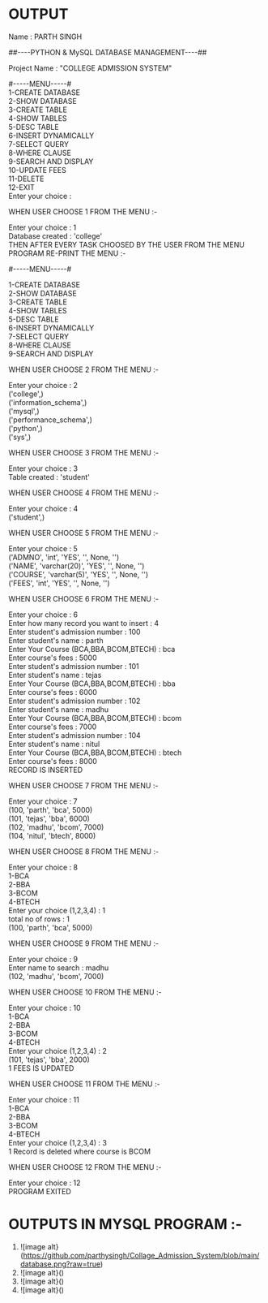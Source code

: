 # OUTPUT
Name : PARTH SINGH  

##----PYTHON & MySQL DATABASE MANAGEMENT----##  

Project Name : "COLLEGE ADMISSION SYSTEM"  

#-----MENU-----#    
1-CREATE DATABASE  
2-SHOW DATABASE  
3-CREATE TABLE  
4-SHOW TABLES  
5-DESC TABLE  
6-INSERT DYNAMICALLY  
7-SELECT QUERY  
8-WHERE CLAUSE  
9-SEARCH AND DISPLAY  
10-UPDATE FEES  
11-DELETE  
12-EXIT  
Enter your choice :


WHEN USER CHOOSE 1 FROM THE MENU :-

Enter your choice : 1  
Database created : 'college'  
THEN AFTER EVERY TASK CHOOSED BY THE USER FROM THE MENU PROGRAM RE-PRINT THE MENU :- 

#-----MENU-----#

1-CREATE DATABASE  
2-SHOW DATABASE  
3-CREATE TABLE  
4-SHOW TABLES  
5-DESC TABLE  
6-INSERT DYNAMICALLY  
7-SELECT QUERY  
8-WHERE CLAUSE  
9-SEARCH AND DISPLAY  

WHEN USER CHOOSE 2 FROM THE MENU :-  

Enter your choice : 2  
('college',)  
('information_schema',)     
('mysql',)  
('performance_schema',)   
('python',)  
('sys',) 


WHEN USER CHOOSE 3 FROM THE MENU :-

Enter your choice : 3  
Table created : 'student'  

WHEN USER CHOOSE 4 FROM THE MENU :-

Enter your choice : 4  
('student',)  

WHEN USER CHOOSE 5 FROM THE MENU :-

Enter your choice : 5  
('ADMNO', 'int', 'YES', '', None, '')  
('NAME', 'varchar(20)', 'YES', '', None, '')  
('COURSE', 'varchar(5)', 'YES', '', None, '')  
('FEES', 'int', 'YES', '', None, '')	  


WHEN USER CHOOSE 6 FROM THE MENU :-

Enter your choice : 6  
Enter how many record you want to insert : 4  
Enter student's admission number : 100  
Enter student's name : parth  
Enter Your Course (BCA,BBA,BCOM,BTECH) : bca  
Enter course's fees : 5000  
Enter student's admission number : 101  
Enter student's name : tejas  
Enter Your Course (BCA,BBA,BCOM,BTECH) : bba  
Enter course's fees : 6000  
Enter student's admission number : 102  
Enter student's name : madhu  
Enter Your Course (BCA,BBA,BCOM,BTECH) : bcom  
Enter course's fees : 7000  
Enter student's admission number : 104  
Enter student's name : nitul  
Enter Your Course (BCA,BBA,BCOM,BTECH) : btech  
Enter course's fees : 8000  
RECORD IS INSERTED  


WHEN USER CHOOSE 7 FROM THE MENU :-

Enter your choice : 7  
(100, 'parth', 'bca', 5000)  
(101, 'tejas', 'bba', 6000)  
(102, 'madhu', 'bcom', 7000)  
(104, 'nitul', 'btech', 8000)  

WHEN USER CHOOSE 8 FROM THE MENU :-  

Enter your choice : 8  
1-BCA  
2-BBA  
3-BCOM  
4-BTECH  
Enter your choice (1,2,3,4) : 1  
total no of rows :  1  
(100, 'parth', 'bca', 5000)

    
WHEN USER CHOOSE 9 FROM THE MENU :-
    
Enter your choice : 9  
Enter name to search : madhu  
(102, 'madhu', 'bcom', 7000)  



WHEN USER CHOOSE 10 FROM THE MENU :-

Enter your choice : 10  
1-BCA  
2-BBA  
3-BCOM  
4-BTECH  
Enter your choice (1,2,3,4) : 2  
(101, 'tejas', 'bba', 2000)   
1 FEES IS UPDATED  


WHEN USER CHOOSE 11 FROM THE MENU :-
   
Enter your choice : 11  
1-BCA  
2-BBA  
3-BCOM  
4-BTECH  
Enter your choice (1,2,3,4) : 3  
1 Record is deleted where course is BCOM  

WHEN USER CHOOSE 12 FROM THE MENU :-
   
Enter your choice : 12  
PROGRAM EXITED

# OUTPUTS IN MYSQL PROGRAM :-
1. ![image alt}(https://github.com/parthysingh/Collage_Admission_System/blob/main/database.png?raw=true)
1. ![image alt}()
1. ![image alt}()
1. ![image alt}()
